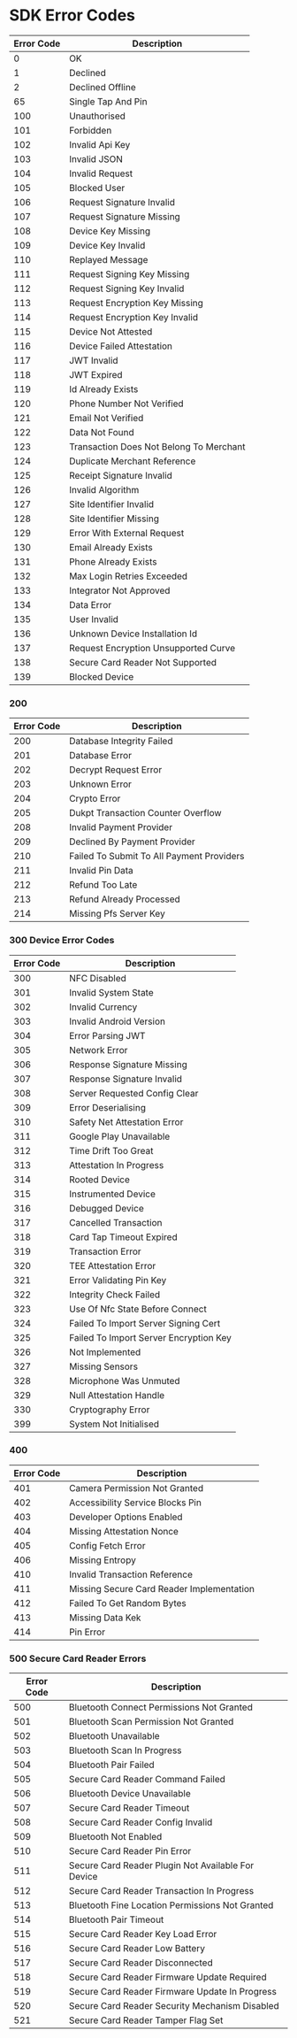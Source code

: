 # SDK Error Codes

|Error Code| Description|
|-----|-----------------|
|0|OK|
|1|Declined|
|2|Declined Offline|
|65|Single Tap And Pin|
|100|Unauthorised|
|101|Forbidden|
|102|Invalid Api Key|
|103|Invalid JSON|
|104|Invalid Request|
|105|Blocked User|
|106|Request Signature Invalid|
|107|Request Signature Missing|
|108|Device Key Missing|
|109|Device Key Invalid|
|110|Replayed Message|
|111|Request Signing Key Missing|
|112|Request Signing Key Invalid|
|113|Request Encryption Key Missing|
|114|Request Encryption Key Invalid|
|115|Device Not Attested|
|116|Device Failed Attestation|
|117|JWT Invalid|
|118|JWT Expired|
|119|Id Already Exists|
|120|Phone Number Not Verified|
|121|Email Not Verified|
|122|Data Not Found|
|123|Transaction Does Not Belong To Merchant|
|124|Duplicate Merchant Reference|
|125|Receipt Signature Invalid|
|126|Invalid Algorithm|
|127|Site Identifier Invalid|
|128|Site Identifier Missing|
|129|Error With External Request|
|130|Email Already Exists|
|131|Phone Already Exists|
|132|Max Login Retries Exceeded|
|133|Integrator Not Approved|
|134|Data Error|
|135|User Invalid|
|136|Unknown Device Installation Id|
|137|Request Encryption Unsupported Curve|
|138|Secure Card Reader Not Supported|
|139|Blocked Device|
### 200
|Error Code| Description|
|-----|-----------------|
|200|Database Integrity Failed|
|201|Database Error|
|202|Decrypt Request Error|
|203|Unknown Error|
|204|Crypto Error|
|205|Dukpt Transaction Counter Overflow|
|208|Invalid Payment Provider|
|209|Declined By Payment Provider|
|210|Failed To Submit To All Payment Providers|
|211|Invalid Pin Data|
|212|Refund Too Late|
|213|Refund Already Processed|
|214|Missing Pfs Server Key|

### 300 Device Error Codes
|Error Code| Description|
|-----|-----------------|
|300|NFC Disabled|
|301|Invalid System State|
|302|Invalid Currency|
|303|Invalid Android Version|
|304|Error Parsing JWT|
|305|Network Error|
|306|Response Signature Missing|
|307|Response Signature Invalid|
|308|Server Requested Config Clear|
|309|Error Deserialising|
|310|Safety Net Attestation Error|
|311|Google Play Unavailable|
|312|Time Drift Too Great|
|313|Attestation In Progress|
|314|Rooted Device|
|315|Instrumented Device|
|316|Debugged Device|
|317|Cancelled Transaction|
|318|Card Tap Timeout Expired|
|319|Transaction Error|
|320|TEE Attestation Error|
|321|Error Validating Pin Key|
|322|Integrity Check Failed|
|323|Use Of Nfc State Before Connect|
|324|Failed To Import Server Signing Cert|
|325|Failed To Import Server Encryption Key|
|326|Not Implemented|
|327|Missing Sensors|
|328|Microphone Was Unmuted|
|329|Null Attestation Handle|
|330|Cryptography Error|
|399|System Not Initialised|

### 400
|Error Code| Description|
|-----|-----------------|
|401|Camera Permission Not Granted|
|402|Accessibility Service Blocks Pin|
|403|Developer Options Enabled|
|404|Missing Attestation Nonce|
|405|Config Fetch Error|
|406|Missing Entropy|
|410|Invalid Transaction Reference|
|411|Missing Secure Card Reader Implementation|
|412|Failed To Get Random Bytes|
|413|Missing Data Kek|
|414|Pin Error|

### 500 Secure Card Reader Errors
|Error Code| Description|
|-----|-----------------|
|500|Bluetooth Connect Permissions Not Granted|
|501|Bluetooth Scan Permission Not Granted|
|502|Bluetooth Unavailable|
|503|Bluetooth Scan In Progress|
|504|Bluetooth Pair Failed|
|505|Secure Card Reader Command Failed|
|506|Bluetooth Device Unavailable|
|507|Secure Card Reader Timeout|
|508|Secure Card Reader Config Invalid|
|509|Bluetooth Not Enabled|
|510|Secure Card Reader Pin Error|
|511|Secure Card Reader Plugin Not Available For Device|
|512|Secure Card Reader Transaction In Progress|
|513|Bluetooth Fine Location Permissions Not Granted|
|514|Bluetooth Pair Timeout|
|515|Secure Card Reader Key Load Error|
|516|Secure Card Reader Low Battery|
|517|Secure Card Reader Disconnected|
|518|Secure Card Reader Firmware Update Required|
|519|Secure Card Reader Firmware Update In Progress|
|520|Secure Card Reader Security Mechanism Disabled|
|521|Secure Card Reader Tamper Flag Set|
